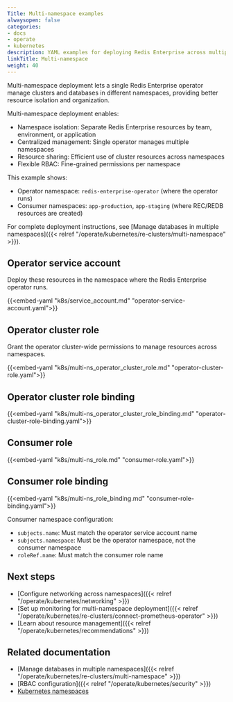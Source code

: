 ```yaml
---
Title: Multi-namespace examples
alwaysopen: false
categories:
- docs
- operate
- kubernetes
description: YAML examples for deploying Redis Enterprise across multiple Kubernetes namespaces.
linkTitle: Multi-namespace
weight: 40
---
```


Multi-namespace deployment lets a single Redis Enterprise operator manage clusters and databases in different namespaces, providing better resource isolation and organization.

Multi-namespace deployment enables:
- Namespace isolation: Separate Redis Enterprise resources by team, environment, or application
- Centralized management: Single operator manages multiple namespaces
- Resource sharing: Efficient use of cluster resources across namespaces
- Flexible RBAC: Fine-grained permissions per namespace

This example shows:
- Operator namespace: `redis-enterprise-operator` (where the operator runs)
- Consumer namespaces: `app-production`, `app-staging` (where REC/REDB resources are created)

For complete deployment instructions, see [Manage databases in multiple namespaces]({{< relref "/operate/kubernetes/re-clusters/multi-namespace" >}}).

## Operator service account

Deploy these resources in the namespace where the Redis Enterprise operator runs.

{{<embed-yaml "k8s/service_account.md" "operator-service-account.yaml">}}

## Operator cluster role

Grant the operator cluster-wide permissions to manage resources across namespaces.

{{<embed-yaml "k8s/multi-ns_operator_cluster_role.md" "operator-cluster-role.yaml">}}

## Operator cluster role binding

{{<embed-yaml "k8s/multi-ns_operator_cluster_role_binding.md" "operator-cluster-role-binding.yaml">}}

## Consumer role

{{<embed-yaml "k8s/multi-ns_role.md" "consumer-role.yaml">}}

## Consumer role binding

{{<embed-yaml "k8s/multi-ns_role_binding.md" "consumer-role-binding.yaml">}}

Consumer namespace configuration:

- `subjects.name`: Must match the operator service account name
- `subjects.namespace`: Must be the operator namespace, not the consumer namespace
- `roleRef.name`: Must match the consumer role name

## Next steps

- [Configure networking across namespaces]({{< relref "/operate/kubernetes/networking" >}})
- [Set up monitoring for multi-namespace deployment]({{< relref "/operate/kubernetes/re-clusters/connect-prometheus-operator" >}})
- [Learn about resource management]({{< relref "/operate/kubernetes/recommendations" >}})

## Related documentation

- [Manage databases in multiple namespaces]({{< relref "/operate/kubernetes/re-clusters/multi-namespace" >}})
- [RBAC configuration]({{< relref "/operate/kubernetes/security" >}})
- [Kubernetes namespaces](https://kubernetes.io/docs/concepts/overview/working-with-objects/namespaces/)
